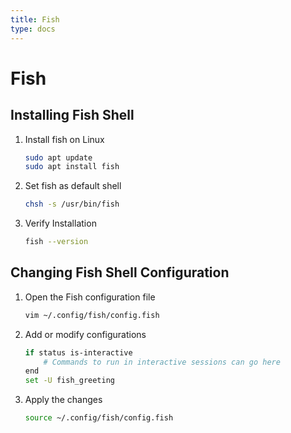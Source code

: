 ```yaml
---
title: Fish
type: docs
---
```


# Fish

## Installing Fish Shell

1. Install fish on Linux
   ```sh
   sudo apt update
   sudo apt install fish
   ```
2. Set fish as default shell

   ```sh
   chsh -s /usr/bin/fish
   ```

3. Verify Installation
   ```sh
   fish --version
   ```

## Changing Fish Shell Configuration

1. Open the Fish configuration file

   ```sh
   vim ~/.config/fish/config.fish
   ```

2. Add or modify configurations

   ```sh
   if status is-interactive
       # Commands to run in interactive sessions can go here
   end
   set -U fish_greeting
   ```

3. Apply the changes
   ```sh
   source ~/.config/fish/config.fish
   ```
